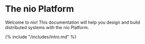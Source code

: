# The nio Platform

Welcome to nio! This documentation will help you design and build distributed systems with the nio Platform.

{% include "/includes/intro.md" %}
